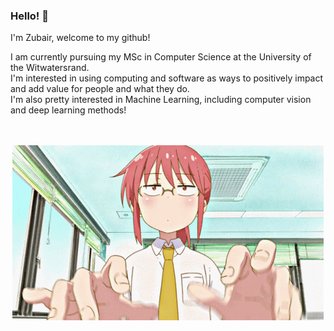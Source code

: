 ### Hello! 👋
I'm Zubair, welcome to my github!  

I am currently pursuing my MSc in Computer Science at the University of the Witwatersrand.    
I'm interested in using computing and software as ways to positively impact and add value for people and what they do.  
I'm also pretty interested in Machine Learning, including computer vision and deep learning methods!  
<br/>
<br/>

<!--
**SsjZabster/SsjZabster** is a ✨ _special_ ✨ repository because its `README.md` (this file) appears on your GitHub profile.

Here are some ideas to get you started:

- 🔭 I’m currently working on ...
- 🌱 I’m currently learning ...
- 👯 I’m looking to collaborate on ...
- 🤔 I’m looking for help with ...
- 💬 Ask me about ...
- 📫 How to reach me: ...
- 😄 Pronouns: ...
- ⚡ Fun fact: ...
-->
<p align="center">
  <img src="https://github.com/SsjZabster/SsjZabster/blob/main/kobayashi-san-chi-no-maid-dragon-anime.gif?raw=true" alt="Sublime's custom image"/>
</p>
<!-- ![Image](https://github.com/SsjZabster/SsjZabster/blob/main/kobayashi-san-chi-no-maid-dragon-anime.gif) -->
<!-- ![Image](https://github.com/SsjZabster/SsjZabster/blob/main/imgbin.png) -->

<br/>
<br/>
